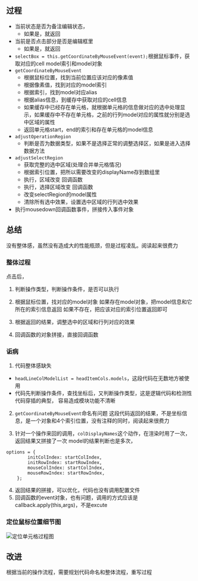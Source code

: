 
## 过程

- 当前状态是否为备注编辑状态，
	- 如果是，就返回
- 当前是否点击部分是否是编辑框里
	- 如果是，就返回
- `selectBox = this.getCoordinateByMouseEvent(event);`根据鼠标事件，获取对应的cell model索引和model对象
- `getCoordinateByMouseEvent`
	- 根据鼠标位置，找到当前位置应该对应的像素值
	- 根据像素值，找到对应的model索引
	- 根据索引，找到model对应alias
	- 根据alias信息，到缓存中获取对应的cell信息
	- 如果缓存中已经存在单元格，就根据单元格的信息做对应的选中处理显示，如果缓存中不存在单元格，之前的行列model对应的属性就分别是选中区域的属性
	- 返回单元格start，end的索引和存在单元格的model信息
- `adjustOperationRegion`
	- 判断是否为数据类型，如果不是选择正常的调整选择区，如果是进入选择数据方法
- `adjustSelectRegion`
	- 获取完整的选中区域(处理合并单元格情况)
	- 根据索引位置，把所以需要改变的displayName存到数组里
	- 执行，区域改变 回调函数
	- 执行，选择区域改变 回调函数
	- 改变selectRegion的model属性
	- 清除所有选中效果，设置选中区域的行列选中效果
- 执行mousedown回调函数事件，拼接传入事件对象

## 总结

没有整体感，虽然没有造成大的性能瓶颈，但是过程凌乱。阅读起来很费力

### 整体过程

点击后，
1. 判断操作类型，判断操作条件，是否可以执行

2. 根据鼠标位置，找对应的model对象
	如果存在model对象，把model信息和它所在的索引信息返回
	如果不存在，把应该对应的索引位置返回即可

3. 根据返回的结果，调整选中的区域和行列对应的效果
4. 回调函数的对象拼接，直接回调函数


### 诟病

1. 代码整体感缺失
- `headLineColModelList = headItemCols.models`，这段代码在无数地方被使用
- 代码先判断操作条件，查找坐标后，又判断操作类型，这是逻辑代码和检测性代码穿插的典型，
容易造成模块功能不清晰

2. `getCoordinateByMouseEvent`命名有问题
这段代码返回的结果，不是坐标信息，是一个对象和4个索引位置，没有注释的同时，阅读起来很费力

3. 针对一个操作来回的调用，`colDisplayNames`这个动作，在渲染时用了一次，返回结果又拼接了一次
model的结果判断也是多次，
```
options = {
		initColIndex: startColIndex,
		initRowIndex: startRowIndex,
		mouseColIndex: startColIndex,
		mouseRowIndex: startRowIndex,
	};
```
4. 返回结果的拼接，可以优化，代码也没有调用配置文件
5. 回调函数的event对象，也有问题，调用的方式应该是callback.apply(this,args)，不是excute



### 定位鼠标位置细节图

![定位单元格过程图](https://wlchair.gitbooks.io/fengniao/content/vender/mousePosiX.png)

## 改进

根据当前的操作流程，需要规划代码命名和整体流程，重写过程